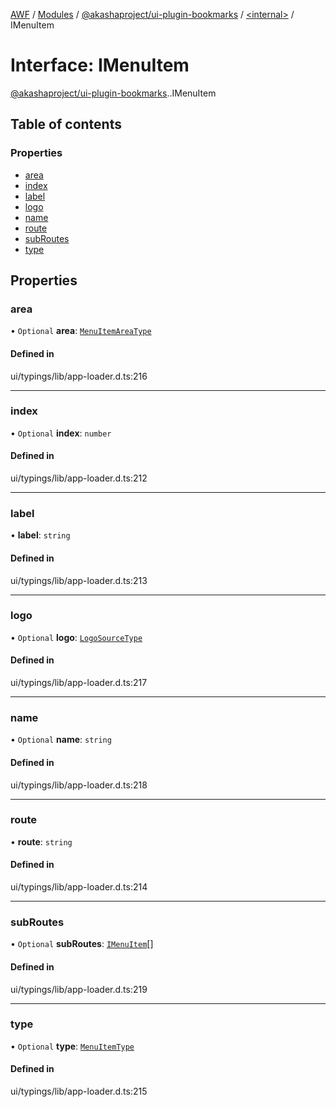 [AWF](../README.md) / [Modules](../modules.md) / [@akashaproject/ui-plugin-bookmarks](../modules/akashaproject_ui_plugin_bookmarks.md) / [<internal\>](../modules/akashaproject_ui_plugin_bookmarks._internal_.md) / IMenuItem

# Interface: IMenuItem

[@akashaproject/ui-plugin-bookmarks](../modules/akashaproject_ui_plugin_bookmarks.md).[<internal>](../modules/akashaproject_ui_plugin_bookmarks._internal_.md).IMenuItem

## Table of contents

### Properties

- [area](akashaproject_ui_plugin_bookmarks._internal_.IMenuItem.md#area)
- [index](akashaproject_ui_plugin_bookmarks._internal_.IMenuItem.md#index)
- [label](akashaproject_ui_plugin_bookmarks._internal_.IMenuItem.md#label)
- [logo](akashaproject_ui_plugin_bookmarks._internal_.IMenuItem.md#logo)
- [name](akashaproject_ui_plugin_bookmarks._internal_.IMenuItem.md#name)
- [route](akashaproject_ui_plugin_bookmarks._internal_.IMenuItem.md#route)
- [subRoutes](akashaproject_ui_plugin_bookmarks._internal_.IMenuItem.md#subroutes)
- [type](akashaproject_ui_plugin_bookmarks._internal_.IMenuItem.md#type)

## Properties

### area

• `Optional` **area**: [`MenuItemAreaType`](../enums/akashaproject_ui_plugin_bookmarks._internal_.MenuItemAreaType.md)

#### Defined in

ui/typings/lib/app-loader.d.ts:216

___

### index

• `Optional` **index**: `number`

#### Defined in

ui/typings/lib/app-loader.d.ts:212

___

### label

• **label**: `string`

#### Defined in

ui/typings/lib/app-loader.d.ts:213

___

### logo

• `Optional` **logo**: [`LogoSourceType`](akashaproject_ui_plugin_bookmarks._internal_.LogoSourceType.md)

#### Defined in

ui/typings/lib/app-loader.d.ts:217

___

### name

• `Optional` **name**: `string`

#### Defined in

ui/typings/lib/app-loader.d.ts:218

___

### route

• **route**: `string`

#### Defined in

ui/typings/lib/app-loader.d.ts:214

___

### subRoutes

• `Optional` **subRoutes**: [`IMenuItem`](akashaproject_ui_plugin_bookmarks._internal_.IMenuItem.md)[]

#### Defined in

ui/typings/lib/app-loader.d.ts:219

___

### type

• `Optional` **type**: [`MenuItemType`](../enums/akashaproject_ui_plugin_bookmarks._internal_.MenuItemType.md)

#### Defined in

ui/typings/lib/app-loader.d.ts:215
